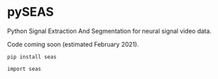 # pySEAS

Python Signal Extraction And Segmentation for neural signal video data.

Code coming soon (estimated February 2021).

`pip install seas`

`import seas`
